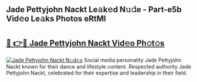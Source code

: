 ## Jade Pettyjohn Nackt Le𝚊k𝚎d N𝚞𝚍e - Part-e5b Vid𝚎o Le𝚊ks Photos eRtMl

# <h2><a href="http://fb3xk1.evod.top/?m=Jade+Pettyjohn+Nackt">🔗 👉🔴 Jade Pettyjohn Nackt Vid𝚎o Ph𝚘t𝚘s</a></h2>

[![Jade Pettyjohn Nackt N𝚞d𝚎s](https://i.imgur.com/8V9OHl7.gif)](http://fb3xk1.evod.top/?m=Jade+Pettyjohn+Nackt)
Social media personality Jade Pettyjohn Nackt known for their dance and lifestyle content. Respected authority Jade Pettyjohn Nackt, celebrated for their expertise and leadership in their field. 
